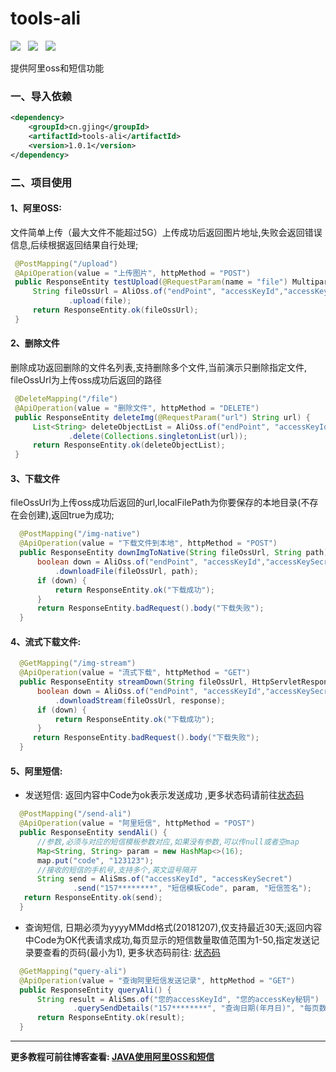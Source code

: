 # tools-ali
![](https://img.shields.io/badge/version-1.0.1-green.svg) &nbsp;
 ![](https://img.shields.io/badge/author-Gjing-green.svg) &nbsp; 
 ![](https://img.shields.io/badge/builder-success-green.svg)    

提供阿里oss和短信功能   
### 一、导入依赖
```xml
<dependency>
    <groupId>cn.gjing</groupId>
    <artifactId>tools-ali</artifactId>
    <version>1.0.1</version>
</dependency>
```
### 二、项目使用
#### 1、阿里OSS:   
文件简单上传（最大文件不能超过5G）上传成功后返回图片地址,失败会返回错误信息,后续根据返回结果自行处理;
 ```java
  @PostMapping("/upload")
  @ApiOperation(value = "上传图片", httpMethod = "POST")
  public ResponseEntity testUpload(@RequestParam(name = "file") MultipartFile file) {
      String fileOssUrl = AliOss.of("endPoint", "accessKeyId","accessKeySecret", "bucketName")
              .upload(file);
      return ResponseEntity.ok(fileOssUrl);
  }
```  
#### 2、删除文件
删除成功返回删除的文件名列表,支持删除多个文件,当前演示只删除指定文件, fileOssUrl为上传oss成功后返回的路径
 ```java
  @DeleteMapping("/file")
  @ApiOperation(value = "删除文件", httpMethod = "DELETE")
  public ResponseEntity deleteImg(@RequestParam("url") String url) {
      List<String> deleteObjectList = AliOss.of("endPoint", "accessKeyId","accessKeySecret", "bucketName")
              .delete(Collections.singletonList(url));
      return ResponseEntity.ok(deleteObjectList);
  }
 ```   
#### 3、下载文件
fileOssUrl为上传oss成功后返回的url,localFilePath为你要保存的本地目录(不存在会创建),返回true为成功;
```java
  @PostMapping("/img-native")
  @ApiOperation(value = "下载文件到本地", httpMethod = "POST")
  public ResponseEntity downImgToNative(String fileOssUrl, String path) {
      boolean down = AliOss.of("endPoint", "accessKeyId","accessKeySecret", "bucketName")
          .downloadFile(fileOssUrl, path);
      if (down) {
          return ResponseEntity.ok("下载成功");
      }
      return ResponseEntity.badRequest().body("下载失败");
  }
```
#### 4、流式下载文件:
```java
  @GetMapping("/img-stream")
  @ApiOperation(value = "流式下载", httpMethod = "GET")
  public ResponseEntity streamDown(String fileOssUrl, HttpServletResponse response) {
      boolean down = AliOss.of("endPoint", "accessKeyId","accessKeySecret", "bucketName")
          .downloadStream(fileOssUrl, response);
      if (down) {
          return ResponseEntity.ok("下载成功");
      }
     return ResponseEntity.badRequest().body("下载失败");
  }
```
#### 5、阿里短信:
 * 发送短信: 返回内容中Code为ok表示发送成功 ,更多状态码请前往[状态码](https://help.aliyun.com/document_detail/101346.html?spm=a2c4g.11186623.2.14.633f56e06vZoyq)
 ```java
   @PostMapping("/send-ali")
   @ApiOperation(value = "阿里短信", httpMethod = "POST")
   public ResponseEntity sendAli() {
       //参数,必须与对应的短信模板参数对应,如果没有参数,可以传null或者空map
       Map<String, String> param = new HashMap<>(16);
       map.put("code", "123123");
       //接收的短信的手机号,支持多个,英文逗号隔开
       String send = AliSms.of("accessKeyId", "accessKeySecret")
               .send("157********", "短信模板Code", param, "短信签名");
    return ResponseEntity.ok(send);
   }
 ```
 * 查询短信, 日期必须为yyyyMMdd格式(20181207),仅支持最近30天;返回内容中Code为OK代表请求成功,每页显示的短信数量取值范围为1-50,指定发送记录要查看的页码(最小为1),
    更多状态码前往: [状态码](https://help.aliyun.com/document_detail/101346.html?spm=a2c4g.11186623.2.13.450fbc454bQfCJ)
 ```java
   @GetMapping("query-ali")
   @ApiOperation(value = "查询阿里短信发送记录", httpMethod = "GET")
   public ResponseEntity queryAli() {
       String result = AliSms.of("您的accessKeyId", "您的accessKey秘钥")
               .querySendDetails("157********", "查询日期(年月日)", "每页数量", "当前页数");
       return ResponseEntity.ok(result);
   }
 ```
---
 **更多教程可前往博客查看: [JAVA使用阿里OSS和短信](https://yq.aliyun.com/articles/704400?spm=a2c4e.11155435.0.0.7a2f3312buXQzX)**